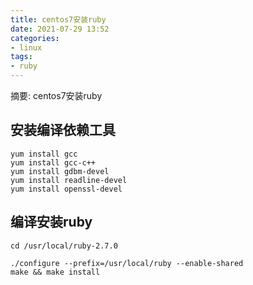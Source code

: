 ```yaml
---
title: centos7安装ruby
date: 2021-07-29 13:52
categories:
- linux
tags:
- ruby
---
```

	
	
摘要: centos7安装ruby
<!-- more -->


## 安装编译依赖工具
```
yum install gcc
yum install gcc-c++
yum install gdbm-devel
yum install readline-devel
yum install openssl-devel
```

## 编译安装ruby
```
cd /usr/local/ruby-2.7.0

./configure --prefix=/usr/local/ruby --enable-shared
make && make install
```

